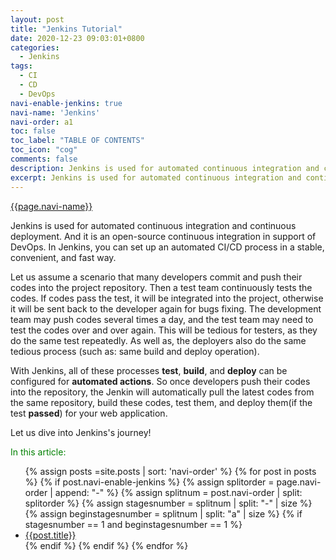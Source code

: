 ```yaml
---
layout: post
title: "Jenkins Tutorial"
date: 2020-12-23 09:03:01+0800
categories:
  - Jenkins
tags:
  - CI
  - CD
  - DevOps
navi-enable-jenkins: true
navi-name: 'Jenkins'
navi-order: a1
toc: false
toc_label: "TABLE OF CONTENTS"
toc_icon: "cog"
comments: false
description: Jenkins is used for automated continuous integration and continuous deployment. And it is an open-source continuous integration in support of DevOps. In Jenkins, you can set up an automated CI/CD process in a stable, convenient, and fast way.
excerpt: Jenkins is used for automated continuous integration and continuous deployment. And it is an open-source continuous integration in support of DevOps. In Jenkins, you can set up an automated CI/CD process in a stable, convenient, and fast way.
---
```

<!--navigation bar-->
<div class='navi-link-container'>
<a class='navi-link' href="">{{page.navi-name}}</a>
</div>
<!--navigation bar-->

Jenkins is used for automated continuous integration and continuous deployment. And it is an open-source continuous integration in support of DevOps. In Jenkins, you can set up an automated CI/CD process in a stable, convenient, and fast way.

Let us assume a scenario that many developers commit and push their codes into the project repository. Then a test team continuously tests the codes. If codes pass the test, it will be integrated into the project, otherwise it will be sent back to the developer again for bugs fixing. The development team may push codes several times a day, and the test team may need to test the codes over and over again. This will be tedious for testers, as they do the same test repeatedly. As well as, the deployers also do the same tedious process (such as: same build and deploy operation). 

With Jenkins, all of these processes **test**, **build**, and **deploy** can be configured for **automated actions**. So once developers push their codes into the repository, the Jenkin will automatically pull the latest codes from the same repository, build these codes, test them, and deploy them(if the test **passed**) for your web application.

Let us dive into Jenkins's journey!

<!--items-->
<div>
<span style="color: green;">In this article:</span>
<ul>
  {% assign posts =site.posts | sort: 'navi-order' %}
  {% for post in posts %}
    {% if post.navi-enable-jenkins %}
      {% assign splitorder = page.navi-order | append: "-" %}
      {% assign splitnum = post.navi-order | split: splitorder %}
      {% assign stagesnumber = splitnum | split: "-" | size %}
      {% assign beginstagesnumber = splitnum | split: "a" | size %}
      {% if stagesnumber == 1 and beginstagesnumber == 1 %}
                <li><a href="{{ site.baseurl }}{{ post.url }}" class="item-link">{{post.title}}</a></li>
      {% endif %}
    {% endif %}
  {% endfor %}
</ul>
</div>
<!--items-->
